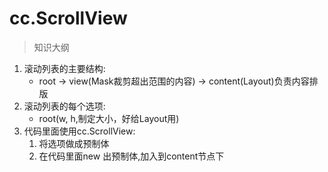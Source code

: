 # cc.ScrollView

> 知识大纲
1. 滚动列表的主要结构:
    * root -> view(Mask裁剪超出范围的内容) -> content(Layout)负责内容排版
2. 滚动列表的每个选项:
    * root(w, h,制定大小，好给Layout用)
3. 代码里面使用cc.ScrollView:
    1. 将选项做成预制体
    2. 在代码里面new 出预制体,加入到content节点下
 
        
